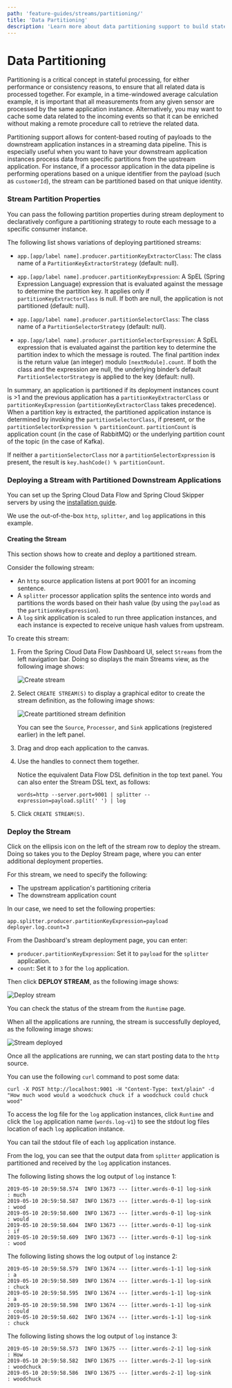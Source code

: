 ```yaml
---
path: 'feature-guides/streams/partitioning/'
title: 'Data Partitioning'
description: 'Learn more about data partitioning support to build stateful streaming data pipelines'
---
```


# Data Partitioning

Partitioning is a critical concept in stateful processing, for either performance or consistency reasons, to ensure that all related data is processed together.
For example, in a time-windowed average calculation example, it is important that all measurements from any given sensor are processed by the same application instance.
Alternatively, you may want to cache some data related to the incoming events so that it can be enriched without making a remote procedure call to retrieve the related data.

Partitioning support allows for content-based routing of payloads to the downstream application instances in a streaming data pipeline.
This is especially useful when you want to have your downstream application instances process data from specific partitions from the upstream application.
For instance, if a processor application in the data pipeline is performing operations based on a unique identifier from the payload (such as `customerId`), the stream can be partitioned based on that unique identity.

### Stream Partition Properties

You can pass the following partition properties during stream deployment to declaratively configure a partitioning strategy to route each message to a specific consumer instance.

The following list shows variations of deploying partitioned streams:

- `app.[app/label name].producer.partitionKeyExtractorClass`: The class name of a `PartitionKeyExtractorStrategy` (default: null).

- `app.[app/label name].producer.partitionKeyExpression`: A SpEL (Spring Expression Language) expression that is evaluated against the message to determine the partition key. It applies only if `partitionKeyExtractorClass` is null. If both are null, the application is not partitioned (default: null).

- `app.[app/label name].producer.partitionSelectorClass`: The class name of a `PartitionSelectorStrategy` (default: null).

- `app.[app/label name].producer.partitionSelectorExpression`: A SpEL expression that is evaluated against the partition key to determine the partition index to which the message is routed. The final partition index is the return value (an integer) modulo `[nextModule].count`. If both the class and the expression are null, the underlying binder’s default `PartitionSelectorStrategy` is applied to the key (default: null).

In summary, an application is partitioned if its deployment instances count is >1 and the previous application has a `partitionKeyExtractorClass` or `partitionKeyExpression` (`partitionKeyExtractorClass` takes precedence). When a partition key is extracted, the partitioned application instance is determined by invoking the `partitionSelectorClass`, if present, or the `partitionSelectorExpression % partitionCount`. `partitionCount` is application count (in the case of RabbitMQ) or the underlying partition count of the topic (in the case of Kafka).

If neither a `partitionSelectorClass` nor a `partitionSelectorExpression` is present, the result is `key.hashCode() % partitionCount`.

### Deploying a Stream with Partitioned Downstream Applications

You can set up the Spring Cloud Data Flow and Spring Cloud Skipper servers by using the [installation guide](%currentPath%/installation/).

We use the out-of-the-box `http`, `splitter`, and `log` applications in this example.

#### Creating the Stream

This section shows how to create and deploy a partitioned stream.

Consider the following stream:

- An `http` source application listens at port 9001 for an incoming sentence.
- A `splitter` processor application splits the sentence into words and partitions the words based on their hash value (by using the `payload` as the `partitionKeyExpression`).
- A `log` sink application is scaled to run three application instances, and each instance is expected to receive unique hash values from upstream.

To create this stream:

1. From the Spring Cloud Data Flow Dashboard UI, select `Streams` from the left navigation bar. Doing so displays the main Streams view, as the following image shows:

   ![Create stream](images/SCDF-create-stream.png)

1. Select `CREATE STREAM(S)` to display a graphical editor to create the stream definition, as the following image shows:

   ![Create partitioned stream definition](images/SCDF-create-partitioned-stream-definition.png)

   You can see the `Source`, `Processor`, and `Sink` applications (registered earlier) in the left panel.

1. Drag and drop each application to the canvas.

1. Use the handles to connect them together.

   Notice the equivalent Data Flow DSL definition in the top text panel.
   You can also enter the Stream DSL text, as follows:

   ```
   words=http --server.port=9001 | splitter --expression=payload.split(' ') | log
   ```

1. Click `CREATE STREAM(S)`.

### Deploy the Stream

Click on the ellipsis icon on the left of the stream row to deploy the stream.
Doing so takes you to the Deploy Stream page, where you can enter additional deployment properties.

For this stream, we need to specify the following:

- The upstream application's partitioning criteria
- The downstream application count

In our case, we need to set the following properties:

```
app.splitter.producer.partitionKeyExpression=payload
deployer.log.count=3
```

From the Dashboard's stream deployment page, you can enter:

- `producer.partitionKeyExpression`: Set it to `payload` for the `splitter` application.
- `count`: Set it to `3` for the `log` application.

Then click **DEPLOY STREAM**, as the following image shows:

![Deploy stream](images/SCDF-deploy-partitioned-stream.png)

You can check the status of the stream from the `Runtime` page.

When all the applications are running, the stream is successfully deployed, as the following image shows:

![Stream deployed](images/SCDF-status-partitioned-stream.png)

Once all the applications are running, we can start posting data to the `http` source.

You can use the following `curl` command to post some data:

```
curl -X POST http://localhost:9001 -H "Content-Type: text/plain" -d "How much wood would a woodchuck chuck if a woodchuck could chuck wood"
```

To access the log file for the `log` application instances, click `Runtime` and click the `log` application name (`words.log-v1`) to see the stdout log files location of each `log` application instance.

You can tail the stdout file of each `log` application instance.

From the log, you can see that the output data from `splitter` application is partitioned and received by the `log` application instances.

The following listing shows the log output of `log` instance 1:

```
2019-05-10 20:59:58.574  INFO 13673 --- [itter.words-0-1] log-sink                                 : much
2019-05-10 20:59:58.587  INFO 13673 --- [itter.words-0-1] log-sink                                 : wood
2019-05-10 20:59:58.600  INFO 13673 --- [itter.words-0-1] log-sink                                 : would
2019-05-10 20:59:58.604  INFO 13673 --- [itter.words-0-1] log-sink                                 : if
2019-05-10 20:59:58.609  INFO 13673 --- [itter.words-0-1] log-sink                                 : wood
```

The following listing shows the log output of `log` instance 2:

```
2019-05-10 20:59:58.579  INFO 13674 --- [itter.words-1-1] log-sink                                 : a
2019-05-10 20:59:58.589  INFO 13674 --- [itter.words-1-1] log-sink                                 : chuck
2019-05-10 20:59:58.595  INFO 13674 --- [itter.words-1-1] log-sink                                 : a
2019-05-10 20:59:58.598  INFO 13674 --- [itter.words-1-1] log-sink                                 : could
2019-05-10 20:59:58.602  INFO 13674 --- [itter.words-1-1] log-sink                                 : chuck
```

The following listing shows the log output of `log` instance 3:

```
2019-05-10 20:59:58.573  INFO 13675 --- [itter.words-2-1] log-sink                                 : How
2019-05-10 20:59:58.582  INFO 13675 --- [itter.words-2-1] log-sink                                 : woodchuck
2019-05-10 20:59:58.586  INFO 13675 --- [itter.words-2-1] log-sink                                 : woodchuck
```
